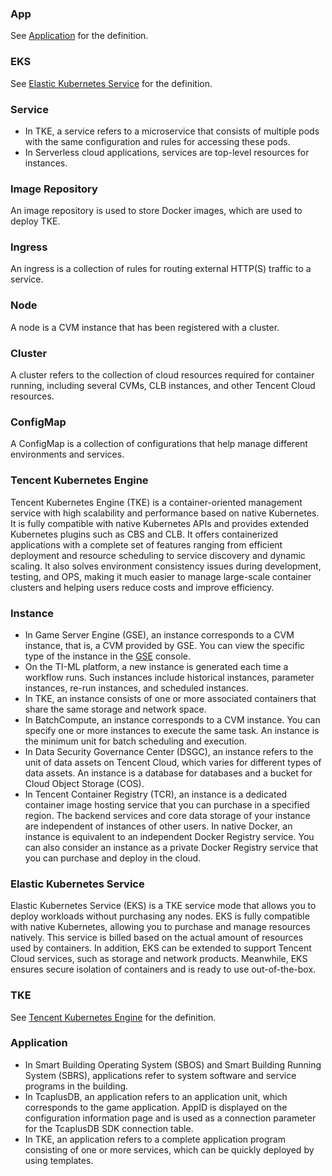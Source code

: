 

### App

See [Application](https://intl.cloud.tencent.com/document/product/457/18559) for the definition.



### EKS

See [Elastic Kubernetes Service](https://intl.cloud.tencent.com/document/product/457/18559) for the definition.



### Service

- In TKE, a service refers to a microservice that consists of multiple pods with the same configuration and rules for accessing these pods.
- In Serverless cloud applications, services are top-level resources for instances.



### Image Repository

An image repository is used to store Docker images, which are used to deploy TKE.

### Ingress

An ingress is a collection of rules for routing external HTTP(S) traffic to a service.



### Node

A node is a CVM instance that has been registered with a cluster.

### Cluster

A cluster refers to the collection of cloud resources required for container running, including several CVMs, CLB instances, and other Tencent Cloud resources.



### ConfigMap

A ConfigMap is a collection of configurations that help manage different environments and services.



### Tencent Kubernetes Engine

Tencent Kubernetes Engine (TKE) is a container-oriented management service with high scalability and performance based on native Kubernetes. It is fully compatible with native Kubernetes APIs and provides extended Kubernetes plugins such as CBS and CLB. It offers containerized applications with a complete set of features ranging from efficient deployment and resource scheduling to service discovery and dynamic scaling. It also solves environment consistency issues during development, testing, and OPS, making it much easier to manage large-scale container clusters and helping users reduce costs and improve efficiency.



### Instance

- In Game Server Engine (GSE), an instance corresponds to a CVM instance, that is, a CVM provided by GSE. You can view the specific type of the instance in the [GSE](https://console.cloud.tencent.com/gse/asset) console.
- On the TI-ML platform, a new instance is generated each time a workflow runs. Such instances include historical instances, parameter instances, re-run instances, and scheduled instances.
- In TKE, an instance consists of one or more associated containers that share the same storage and network space.
- In BatchCompute, an instance corresponds to a CVM instance. You can specify one or more instances to execute the same task. An instance is the minimum unit for batch scheduling and execution.
- In Data Security Governance Center (DSGC), an instance refers to the unit of data assets on Tencent Cloud, which varies for different types of data assets. An instance is a database for databases and a bucket for Cloud Object Storage (COS).
- In Tencent Container Registry (TCR), an instance is a dedicated container image hosting service that you can purchase in a specified region. The backend services and core data storage of your instance are independent of instances of other users. In native Docker, an instance is equivalent to an independent Docker Registry service. You can also consider an instance as a private Docker Registry service that you can purchase and deploy in the cloud.



### Elastic Kubernetes Service

Elastic Kubernetes Service (EKS) is a TKE service mode that allows you to deploy workloads without purchasing any nodes. EKS is fully compatible with native Kubernetes, allowing you to purchase and manage resources natively. This service is billed based on the actual amount of resources used by containers. In addition, EKS can be extended to support Tencent Cloud services, such as storage and network products. Meanwhile, EKS ensures secure isolation of containers and is ready to use out-of-the-box.

### TKE

See [Tencent Kubernetes Engine](https://intl.cloud.tencent.com/document/product/457/18559) for the definition.



### Application

- In Smart Building Operating System (SBOS) and Smart Building Running System (SBRS), applications refer to system software and service programs in the building.
- In TcaplusDB, an application refers to an application unit, which corresponds to the game application. AppID is displayed on the configuration information page and is used as a connection parameter for the TcaplusDB SDK connection table.
- In TKE, an application refers to a complete application program consisting of one or more services, which can be quickly deployed by using templates.
